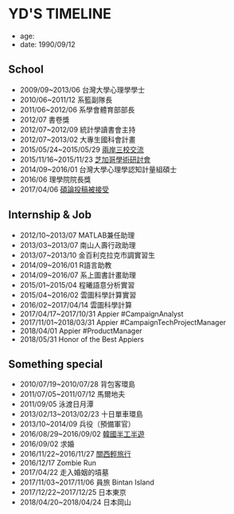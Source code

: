 # YD'S TIMELINE

- age: 
- date: 1990/09/12

## School
[//]: <> (1994/09~2009/06 薇閣（幼稚園至高中）)
- 2009/09~2013/06 台灣大學心理學學士
- 2010/06~2011/12 系籃副隊長
- 2011/06~2012/06 系學會體育部部長
- 2012/07 書卷獎
- 2012/07~2012/09 統計學讀書會主持
- 2012/07~2013/02 大專生國科會計畫
- 2015/05/24~2015/05/29 [兩岸三校交流](http://aady5566.github.io/review-xue-shu-jiao-liu.html)
- 2015/11/16~2015/11/23 [芝加哥學術研討會](http://www.psychonomic.org/)
- 2014/09~2016/01 台灣大學心理學認知計量組碩士
- 2016/06 理學院院長獎
- 2017/04/06 [碩論投稿被接受](https://www.sprweb.org/)

## Internship & Job
- 2012/10~2013/07 MATLAB兼任助理
- 2013/03~2013/07 南山人壽行政助理
- 2013/07~2013/10 金百利克拉克市調實習生 
- 2014/09~2016/01 R語言助教
- 2014/09~2016/07 系上圖書計畫助理
- 2015/01~2015/04 程曦語意分析實習 
- 2015/04~2016/02 雲圖科學計算實習
- 2016/02~2017/04/14 雲圖科學計算
- 2017/04/17~2017/10/31 Appier #CampaignAnalyst
- 2017/11/01~2018/03/31 Appier #CampaignTechProjectManager
- 2018/04/01 Appier #ProductManager
- 2018/05/31 Honor of the Best Appiers

## Something special
[//]: <> (- 1990/09/12 YD 出生)
- 2010/07/19~2010/07/28 背包客環島
- 2011/07/05~2011/07/12 馬爾地夫
- 2011/09/05 泳渡日月潭
- 2013/02/13~2013/02/23 十日單車環島
- 2013/10~2014/09 兵役（預備軍官）
- 2016/08/29~2016/09/02 [韓國半工半遊](http://aady5566.github.io/zhen-shi-de-huang-yan-han-guo.html)
- 2016/09/02 求婚
- 2016/11/22~2016/11/27 [關西輕旅行](http://blog.ydhuang.me/guan-xi-you-guan-xi-zhi-ri-ben-xing-1.html)
- 2016/12/17 Zombie Run
- 2017/04/22 走入婚姻的墳墓
- 2017/11/03~2017/11/06 員旅 Bintan Island
- 2017/12/22~2017/12/25 日本東京
- 2018/04/20~2018/04/24 日本岡山